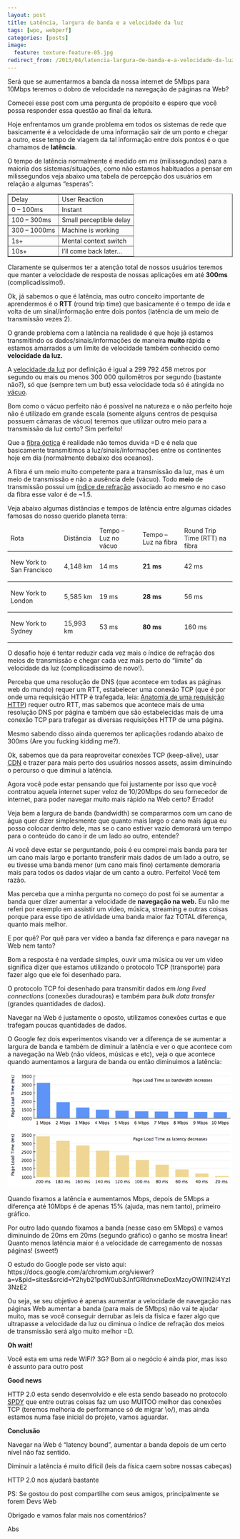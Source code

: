 ```yaml
---
layout: post
title: Latência, largura de banda e a velocidade da luz
tags: [wpo, webperf]
categories: [posts]
image:
  feature: texture-feature-05.jpg
redirect_from: /2013/04/latencia-largura-de-banda-e-a-velocidade-da-luz/
---
```

<p>Será que se aumentarmos a banda da nossa internet de 5Mbps para 10Mbps teremos o dobro de velocidade na navegação de páginas na Web?</p>
<p>Comecei esse post com uma pergunta de propósito e espero que você possa responder essa questão ao final da leitura.</p>
<p>Hoje enfrentamos um grande problema em todos os sistemas de rede que basicamente é a velocidade de uma informação sair de um ponto e chegar a outro, esse tempo de viagem da tal informação entre dois pontos é o que chamamos de <strong>latência</strong>.</p>
<p>O tempo de latência normalmente é medido em <em>ms</em> (milissegundos) para a maioria dos sistemas/situações, como não estamos habituados a pensar em milissegundos veja abaixo uma tabela de percepção dos usuários em relação a algumas &#8220;esperas&#8221;:</p>
<table class="delay" width="100%" border="1">
<tbody>
<tr>
<td class="header">Delay</td>
<td class="header">User Reaction</td>
</tr>
<tr>
<td class="green">0 &#8211; 100ms</td>
<td>Instant</td>
</tr>
<tr>
<td>100 &#8211; 300ms</td>
<td>Small perceptible delay</td>
</tr>
<tr>
<td>300 &#8211; 1000ms</td>
<td>Machine is working</td>
</tr>
<tr>
<td class="red">1s+</td>
<td>Mental context switch</td>
</tr>
<tr>
<td class="red">10s+</td>
<td>I&#8217;ll come back later&#8230;</td>
</tr>
</tbody>
</table>
<p>Claramente se quisermos ter a atenção total de nossos usuários teremos que manter a velocidade de resposta de nossas aplicações em até <strong>300ms</strong> (complicadíssimo!).</p>
<p>Ok, já sabemos o que é latência, mas outro conceito importante de aprendermos é o <strong>RTT</strong> (round trip time) que basicamente é o tempo de ida e volta de um sinal/informação entre dois pontos (latência de um meio de transmissão vezes 2).</p>
<p>O grande problema com a latência na realidade é que hoje já estamos transmitindo os dados/sinais/informações de maneira <strong>muito </strong>rápida e estamos amarrados a um limite de velocidade também conhecido como <strong>velocidade da luz.</strong></p>
<p>A <a title="velocidade da luz" href="http://pt.wikipedia.org/wiki/Velocidade_da_luz" target="_blank">velocidade da luz</a> por definição é igual a 299 792 458 metros por segundo ou mais ou menos 300 000 quilomêtros por segundo (bastante não?), só que (sempre tem um but) essa velocidade toda só é atingida no <a title="vácuo" href="http://pt.wikipedia.org/wiki/V%C3%A1cuo" target="_blank">vácuo</a>.</p>
<p>Bom como o vácuo perfeito não é possível na natureza e o não perfeito hoje não é utilizado em grande escala (somente alguns centros de pesquisa possuem câmaras de vácuo) teremos que utilizar outro meio para a transmissão da luz certo? Sim perfeito!</p>
<p>Que a <a title="fibra óptica" href="http://pt.wikipedia.org/wiki/Fibra_%C3%B3ptica" target="_blank">fibra óptica</a> é realidade não temos duvida =D e é nela que basicamente transmitimos a luz/sinais/informações entre os continentes hoje em dia (normalmente debaixo dos oceanos).</p>
<p>A fibra é um meio muito competente para a transmissão da luz, mas é um meio de transmissão e não a ausência dele (vácuo). Todo <strong>meio </strong>de transmissão possui um <a title="índice de refração" href="http://pt.wikipedia.org/wiki/%C3%8Dndice_de_refra%C3%A7%C3%A3o" target="_blank">índice de refração</a> associado ao mesmo e no caso da fibra esse valor é de ~1.5.</p>
<p>Veja abaixo algumas distâncias e tempos de latência entre algumas cidades famosas do nosso querido planeta terra:</p>
<table style="width: 100%; border-collapse: collapse;">
<colgroup>
<col class="col_1" />
<col class="col_2" />
<col class="col_3" />
<col class="col_4" />
<col class="col_5" /> </colgroup>
<thead>
<tr>
<td style="border-bottom: 0.5pt solid;">Rota</td>
<td style="border-bottom: 0.5pt solid;">Distância</td>
<td style="border-bottom: 0.5pt solid;">Tempo &#8211; Luz no vácuo</td>
<td style="border-bottom: 0.5pt solid;">Tempo &#8211; Luz na fibra</td>
<td style="border-bottom: 0.5pt solid;">Round Trip Time (RTT) na fibra</td>
</tr>
</thead>
<tbody>
<tr>
<td style="border-bottom: 0.5pt solid;">
<p id="new_york_to_san">New York to San Francisco</p>
</td>
<td style="border-bottom: 0.5pt solid;">
<p id="km_id1">4,148 km</p>
</td>
<td style="border-bottom: 0.5pt solid;">
<p id="ms_id1">14 ms</p>
</td>
<td style="border-bottom: 0.5pt solid;">
<p id="ms_id2"><span class="strong"><strong>21 ms</strong></span></p>
</td>
<td style="border-bottom: 0.5pt solid;">
<p id="ms_id3">42 ms</p>
</td>
</tr>
<tr>
<td style="border-bottom: 0.5pt solid;">
<p id="new_york_to_lon">New York to London</p>
</td>
<td style="border-bottom: 0.5pt solid;">
<p id="km_id2">5,585 km</p>
</td>
<td style="border-bottom: 0.5pt solid;">
<p id="ms_id4">19 ms</p>
</td>
<td style="border-bottom: 0.5pt solid;">
<p id="ms_id5"><span class="strong"><strong>28 ms</strong></span></p>
</td>
<td style="border-bottom: 0.5pt solid;">
<p id="ms_id6">56 ms</p>
</td>
</tr>
<tr>
<td style="border-bottom: 0.5pt solid;">
<p id="new_york_to_syd">New York to Sydney</p>
</td>
<td style="border-bottom: 0.5pt solid;">
<p id="km_id3">15,993 km</p>
</td>
<td style="border-bottom: 0.5pt solid;">
<p id="ms_id7">53 ms</p>
</td>
<td style="border-bottom: 0.5pt solid;">
<p id="ms_id8"><span class="strong"><strong>80 ms</strong></span></p>
</td>
<td style="border-bottom: 0.5pt solid;">
<p id="ms_id9">160 ms</p>
</td>
</tr>
</tbody>
</table>
<p>O desafio hoje é tentar reduzir cada vez mais o índice de refração dos meios de transmissão e chegar cada vez mais perto do &#8220;limite&#8221; da velocidade da luz (complicadíssimo de novo!).</p>
<p>Perceba que uma resolução de DNS (que acontece em todas as páginas web do mundo) requer um RTT, estabelecer uma conexão TCP (que é por onde uma requisição HTTP é trafegada, leia: <a title="Anatomia de uma requisição HTTP" href="http://www.cleberdantas.com/2011/12/anatomia-de-uma-requisicao-http/" target="_blank">Anatomia de uma requisição HTTP</a>) requer outro RTT, mas sabemos que acontece mais de uma resolução DNS por página e também que são estabelecidas mais de uma conexão TCP para trafegar as diversas requisições HTTP de uma página.</p>
<p>Mesmo sabendo disso ainda queremos ter aplicações rodando abaixo de 300ms (Are you fucking kidding me?).</p>
<p>Ok, sabemos que da para reaproveitar conexões TCP (keep-alive), usar <a title="CND" href="http://www.cleberdantas.com/2011/11/content-delivery-network-cdn-voce-ainda-vai-usar-uma/" target="_blank">CDN</a> e trazer para mais perto dos usuários nossos assets, assim diminuindo o percurso o que diminui a latência.</p>
<p>Agora você pode estar pensando que foi justamente por isso que você contratou aquela internet super veloz de 10/20Mbps do seu fornecedor de internet, para poder navegar muito mais rápido na Web certo? Errado!</p>
<p>Veja bem a largura de banda (bandwidth) se compararmos com um cano de água quer dizer simplesmente que quanto mais largo o cano mais água eu posso colocar dentro dele, mas se o cano estiver vazio demorará um tempo para o conteúdo do cano ir de um lado ao outro, entende?</p>
<p>Ai você deve estar se perguntando, pois é eu comprei mais banda para ter um cano mais largo e portanto transferir mais dados de um lado a outro, se eu tivesse uma banda menor (um cano mais fino) certamente demoraria mais para todos os dados viajar de um canto a outro. Perfeito! Você tem razão.</p>
<p>Mas perceba que a minha pergunta no começo do post foi se aumentar a banda quer dizer aumentar a velocidade de <strong>navegação na web.</strong> Eu não me referi por exemplo em assistir um vídeo, música, streaming e outras coisas porque para esse tipo de atividade uma banda maior faz TOTAL diferença, quanto mais melhor.</p>
<p>E por quê? Por quê para ver vídeo a banda faz diferença e para navegar na Web nem tanto?</p>
<p>Bom a resposta é na verdade simples, ouvir uma música ou ver um vídeo significa dizer que estamos utilizando o protocolo TCP (transporte) para fazer algo que ele foi desenhado para.</p>
<p>O protocolo TCP foi desenhado para transmitir dados em <em>long lived connections </em>(conexões duradouras) e também para <em>bulk data transfer</em> (grandes quantidades de dados).</p>
<p>Navegar na Web é justamente o oposto, utilizamos conexões curtas e que trafegam poucas quantidades de dados.</p>
<p>O Google fez dois experimentos visando ver a diferença de se aumentar a largura de banda e também de diminuir a latência e ver o que acontece com a navegação na Web (não vídeos, músicas e etc), veja o que acontece quando aumentamos a largura de banda ou então diminuimos a latência:</p>
<p><img alt="Page Load Time vs. Bandwidth and Latency" src="/images/posts/bandwidth-vs-latency.png" /></p>
<p>Quando fixamos a latência e aumentamos Mbps, depois de 5Mbps a diferença até 10Mbps é de apenas 15% (ajuda, mas nem tanto), primeiro gráfico.</p>
<p>Por outro lado quando fixamos a banda (nesse caso em 5Mbps) e vamos diminuindo de 20ms em 20ms (segundo gráfico) o ganho se mostra linear! Quanto menos latência maior é a velocidade de carregamento de nossas páginas! (sweet!)</p>
<p>O estudo do Google pode ser visto aqui: https://docs.google.com/a/chromium.org/viewer?a=v&amp;pid=sites&amp;srcid=Y2hyb21pdW0ub3JnfGRldnxneDoxMzcyOWI1N2I4YzI3NzE2</p>
<p>Ou seja, se seu objetivo é apenas aumentar a velocidade de navegação nas páginas Web aumentar a banda (para mais de 5Mbps) não vai te ajudar muito, mas se você conseguir derrubar as leis da física e fazer algo que ultrapasse a velocidade da luz ou diminua o índice de refração dos meios de transmissão será algo muito melhor =D.</p>
<p><strong>Oh wait!</strong></p>
<p>Você esta em uma rede WIFI? 3G? Bom ai o negócio é ainda pior, mas isso é assunto para outro post</p>
<p><strong>Good news </strong></p>
<p>HTTP 2.0 esta sendo desenvolvido e ele esta sendo baseado no protocolo <a title="SPDY" href="http://pt.wikipedia.org/wiki/SPDY" target="_blank">SPDY</a> que entre outras coisas faz um uso MUITOO melhor das conexões TCP (teremos melhoria de performance só de migrar \o/), mas ainda estamos numa fase inicial do projeto, vamos aguardar.</p>
<p><strong>Conclusão</strong></p>
<p>Navegar na Web é &#8220;latency bound&#8221;, aumentar a banda depois de um certo nível não faz sentido.</p>
<p>Diminuir a latência é muito difícil (leis da física caem sobre nossas cabeças)</p>
<p>HTTP 2.0 nos ajudará bastante</p>
<p>PS: Se gostou do post compartilhe com seus amigos, principalmente se forem Devs Web</p>
<p>Obrigado e vamos falar mais nos comentários?</p>
<p>Abs</p>